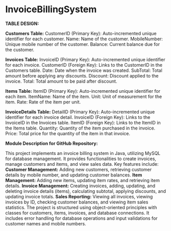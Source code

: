 # InvoiceBillingSystem

**TABLE DESIGN:**

**Customers Table:**
CustomerID (Primary Key): Auto-incremented unique identifier for each customer.
Name: Name of the customer.
MobileNumber: Unique mobile number of the customer.
Balance: Current balance due for the customer.

**Invoices Table:**
InvoiceID (Primary Key): Auto-incremented unique identifier for each invoice.
CustomerID (Foreign Key): Links to the CustomerID in the Customers table.
Date: Date when the invoice was created.
SubTotal: Total amount before applying any discounts.
Discount: Discount applied to the invoice.
Total: Total amount to be paid after discount.

**Items Table:**
ItemID (Primary Key): Auto-incremented unique identifier for each item.
ItemName: Name of the item.
Unit: Unit of measurement for the item.
Rate: Rate of the item per unit.

**InvoiceDetails Table:**
DetailID (Primary Key): Auto-incremented unique identifier for each invoice detail.
InvoiceID (Foreign Key): Links to the InvoiceID in the Invoices table.
ItemID (Foreign Key): Links to the ItemID in the Items table.
Quantity: Quantity of the item purchased in the invoice.
Price: Total price for the quantity of the item in that invoice.


**Module Description for GitHub Repository:**

This project implements an invoice billing system in Java, utilizing MySQL for database management. It provides functionalities to create invoices, manage customers and items, and view sales data. Key features include:
**Customer Management:** Adding new customers, retrieving customer details by mobile number, and updating customer balances.
**Item Management:** Adding new items, updating item rates, and retrieving item details.
**Invoice Management:** Creating invoices, adding, updating, and deleting invoice details (items), calculating subtotal, applying discounts, and updating invoice totals.
**Sales Reporting:** Viewing all invoices, viewing invoices by ID, checking customer balances, and viewing item sales statistics.
The project is structured using object-oriented principles with classes for customers, items, invoices, and database connections. It includes error handling for database operations and input validations for customer names and mobile numbers.
			
